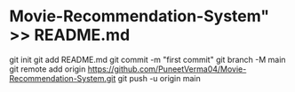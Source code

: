 # Movie-Recommendation-System" >> README.md
  git init
  git add README.md
  git commit -m "first commit"
  git branch -M main
  git remote add origin https://github.com/PuneetVerma04/Movie-Recommendation-System.git
  git push -u origin main

